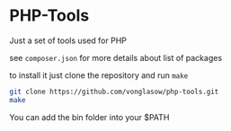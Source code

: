 PHP-Tools
=========

Just a set of tools used for PHP

see `composer.json` for more details about list of packages

to install it just clone the repository and run `make`

```sh
git clone https://github.com/vonglasow/php-tools.git
make
```

You can add the bin folder into your $PATH
